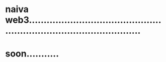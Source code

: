 # naiva web3...........................................................................................
# soon...........
